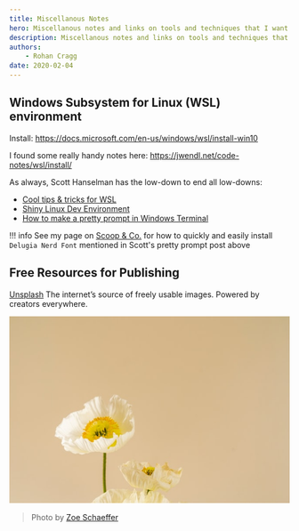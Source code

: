 ```yaml
---
title: Miscellanous Notes
hero: Miscellanous notes and links on tools and techniques that I want to remember
description: Miscellanous notes and links on tools and techniques that I want to remember
authors:
    - Rohan Cragg
date: 2020-02-04
---
```


## Windows Subsystem for Linux (WSL) environment

Install: <https://docs.microsoft.com/en-us/windows/wsl/install-win10>

I found some really handy notes here: <https://jwendl.net/code-notes/wsl/install/>

As always, Scott Hanselman has the low-down to end all low-downs:

- [Cool tips & tricks for WSL](https://www.hanselman.com/blog/CoolWSLWindowsSubsystemForLinuxTipsAndTricksYouOrIDidntKnowWerePossible.aspx)
- [Shiny Linux Dev Environment](https://www.hanselman.com/blog/SettingUpAShinyDevelopmentEnvironmentWithinLinuxOnWindows10.aspx)
- [How to make a pretty prompt in Windows Terminal](https://www.hanselman.com/blog/HowToMakeAPrettyPromptInWindowsTerminalWithPowerlineNerdFontsCascadiaCodeWSLAndOhmyposh.aspx)


!!! info
    See my page on [Scoop & Co.](../misc/scoop.md) for how to quickly and easily install `Delugia Nerd Font` mentioned in Scott's pretty prompt post above

## Free Resources for Publishing

[Unsplash](https://unsplash.com/)
The internet’s source of freely usable images.
Powered by creators everywhere.

![Photo by Zoe Schaeffer on Unsplash](media/zoe-schaeffer-r2SY2zsBmgM-unsplash.jpg)

> Photo by [Zoe Schaeffer](https://unsplash.com/@dirtjoy)